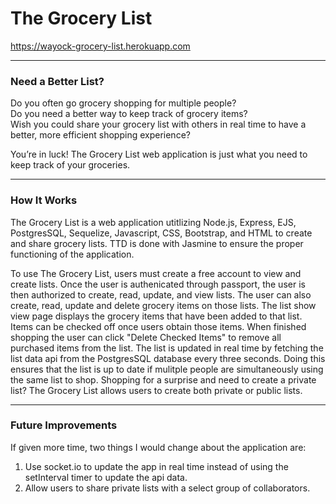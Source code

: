 
# The Grocery List 

https://wayock-grocery-list.herokuapp.com

----
### Need a Better List?

Do you often go grocery shopping for multiple people?  
Do you need a better way to keep track of grocery items?  
Wish you could share your grocery list with others in real time to have a better, more efficient shopping experience?

You’re in luck! The Grocery List web application is just what you need to keep track of your groceries.

----
### How It Works

The Grocery List is a web application utitlizing Node.js, Express, EJS, PostgresSQL, Sequelize, Javascript, CSS, Bootstrap, and HTML to create and share grocery lists.  TTD is done with Jasmine to ensure the proper functioning of the application.

To use The Grocery List, users must create a free account to view and create lists.  Once the user is authenicated through passport, the user is then authorized to create, read, update, and view lists.  The user can also create, read, update and delete grocery items on those lists.  The list show view page displays the grocery items that have been added to that list.  Items can be checked off once users obtain those items.  When finished shopping the user can click "Delete Checked Items" to remove all purchased items from the list.  The list is updated in real time by fetching the list data api from the PostgresSQL database every three seconds.  Doing this ensures that the list is up to date if mulitple people are simultaneously using the same list to shop. Shopping for a surprise and need to create a private list?  The Grocery List allows users to create both private or public lists.  

----
### Future Improvements

If given more time, two things I would change about the application are:
1. Use socket.io to update the app in real time instead of using the setInterval timer to update the api data.
2. Allow users to share private lists with a select group of collaborators.
